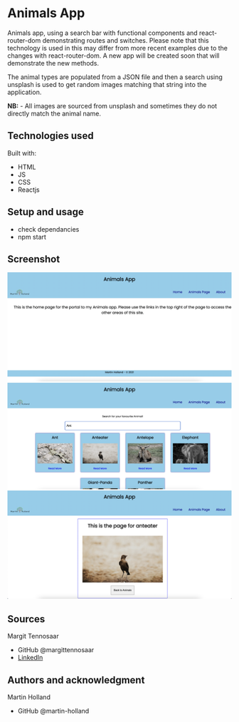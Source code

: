 # Animals App

Animals app, using a search bar with functional components and react-router-dom demonstrating routes and switches. Please note that this technology is used in this may differ from more recent examples due to the changes with react-router-dom. A new app will be created soon that will demonstrate the new methods.

The animal types are populated from a JSON file and then a search using unsplash is used to get random images matching that string into the application.

**NB:** - All images are sourced from unsplash and sometimes they do not directly match the animal name.

## Technologies used

Built with:

- HTML
- JS
- CSS
- Reactjs

## Setup and usage

- check dependancies
- npm start

## Screenshot

![alt text](animals-app-home.png?raw=true "Animals Home page")
![alt text](animals-app-search.png?raw=true "Animals search page")
![alt text](animals-app-single.png?raw=true "Animals single animal page")

## Sources

Margit Tennosaar

- GitHub @margittennosaar
- [LinkedIn](https://www.linkedin.com/in/margittennosaar/)

## Authors and acknowledgment

Martin Holland

- GitHub @martin-holland
